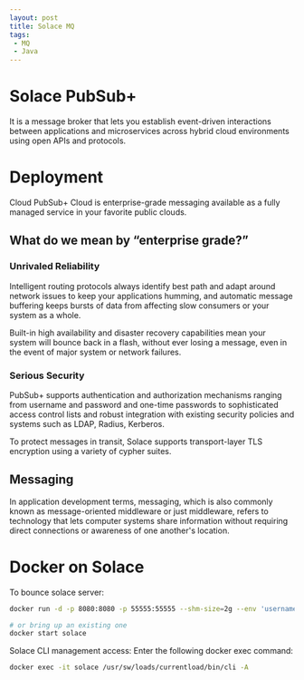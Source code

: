 ```yaml
---
layout: post
title: Solace MQ
tags:
 - MQ
 - Java
---
```

# Solace PubSub+ 
It is a message broker that lets you establish event-driven interactions between applications and microservices across hybrid cloud environments using open APIs and protocols.

# Deployment 

Cloud
PubSub+ Cloud is enterprise-grade messaging available as a fully managed service in your favorite public clouds.

## What do we mean by “enterprise grade?”
### Unrivaled Reliability
Intelligent routing protocols always identify best path and adapt around network issues to keep your applications humming, and automatic message buffering keeps bursts of data from affecting slow consumers or your system as a whole.

Built-in high availability and disaster recovery capabilities mean your system will bounce back in a flash, without ever losing a message, even in the event of major system or network failures.

### Serious Security
PubSub+ supports authentication and authorization mechanisms ranging from username and password and one-time passwords to sophisticated access control lists and robust integration with existing security policies and systems such as LDAP, Radius, Kerberos.

To protect messages in transit, Solace supports transport-layer TLS encryption using a variety of cypher suites.

## Messaging

In application development terms, messaging, which is also commonly known as message-oriented middleware or just middleware, refers to technology that lets computer systems share information without requiring direct connections or awareness of one another's location.

# Docker on Solace
To bounce solace server:
```bash
docker run -d -p 8080:8080 -p 55555:55555 --shm-size=2g --env 'username_admin_globalaccesslevel=admin' --env 'username_admin_password=admin' --name=solace solace-pubsub-standard:8.11.0.1029

# or bring up an existing one
docker start solace
```

Solace CLI management access:
Enter the following docker exec command:
```bash
docker exec -it solace /usr/sw/loads/currentload/bin/cli -A
```

